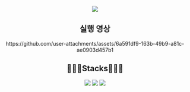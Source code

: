 <p align="center">
<img src="https://capsule-render.vercel.app/api?type=venom&height=100&text=Taxi%20APP&fontSize=70&color=0:8871e5,100:b678c4&stroke=b678c4">
</p>

<h2 align="center">실행 영상</h2>
<p align="center" >
https://github.com/user-attachments/assets/6a591df9-163b-49b9-a81c-ae0903d457b1
</p>
<h2 align="center"> 🧑🏻‍💻Stacks🧑🏻‍💻 </h2>
<p align="center" display=" inline">
</p>
<p align="center" display=" inline">
<img src = "https://img.shields.io/badge/ReactNative-20232A?style=for-the-badge&logo=react&logoColor=61DAFB">
<img src = "https://img.shields.io/badge/Node.js-43853D?style=for-the-badge&logo=node.js&logoColor=white">
<img src = "https://img.shields.io/badge/MySQL-005C84?style=for-the-badge&logo=mysql&logoColor=white">
</p>

